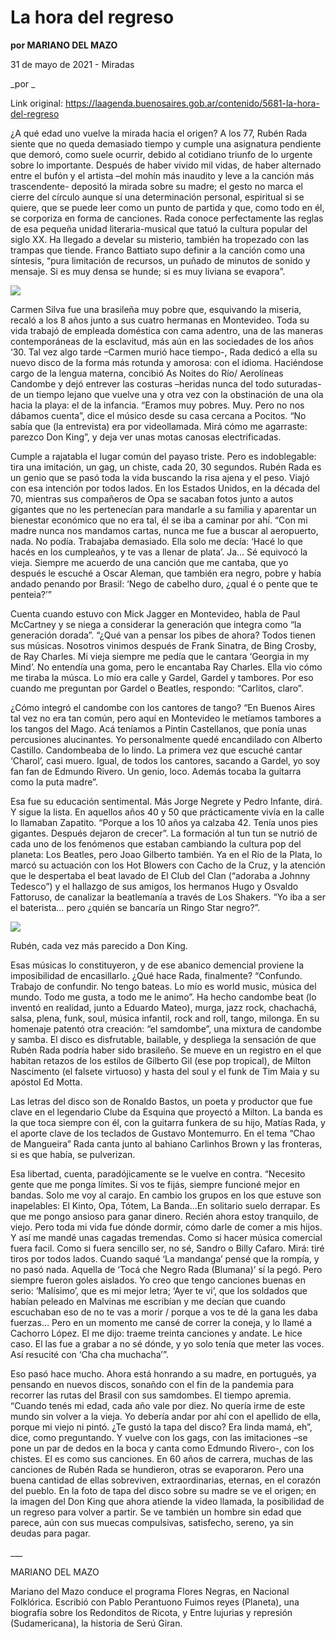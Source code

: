 # La hora del regreso

**por MARIANO DEL MAZO**

31 de mayo de 2021 - Miradas

_por _

Link original: https://laagenda.buenosaires.gob.ar/contenido/5681-la-hora-del-regreso



¿A qué edad uno vuelve la mirada hacia el origen? A los 77, Rubén Rada siente que no queda demasiado tiempo y cumple una asignatura pendiente que demoró, como suele ocurrir, debido al cotidiano triunfo de lo urgente sobre lo importante. Después de haber vivido mil vidas, de haber alternado entre el bufón y el artista –del mohín más inaudito y leve a la canción más trascendente- depositó la mirada sobre su madre; el gesto no marca el cierre del círculo aunque sí una determinación personal, espiritual si se quiere, que se puede leer como un punto de partida y que, como todo en él, se corporiza en forma de canciones. Rada conoce perfectamente las reglas de esa pequeña unidad literaria-musical que tatuó la cultura popular del siglo XX. Ha llegado a develar su misterio, también ha tropezado con las trampas que tiende. Franco Battiato supo definir a la canción como una síntesis, “pura limitación de recursos, un puñado de minutos de sonido y mensaje. Si es muy densa se hunde; si es muy liviana se evapora”.




![](https://cdn.flowlikemusic.com/files/images/51477/8ed416aa-e580-4f3c-a2f5-0b805727ca6d.jpg)




Carmen Silva fue una brasileña muy pobre que, esquivando la miseria, recaló a los 8 años junto a sus cuatro hermanas en Montevideo. Toda su vida trabajó de empleada doméstica con cama adentro, una de las maneras contemporáneas de la esclavitud, más aún en las sociedades de los años ‘30. Tal vez algo tarde –Carmen murió hace tiempo-, Rada dedicó a ella su nuevo disco de la forma más rotunda y amorosa: con el idioma. Haciéndose cargo de la lengua materna, concibió As Noites do Río/ Aerolíneas Candombe y dejó entrever las costuras –heridas nunca del todo suturadas- de un tiempo lejano que vuelve una y otra vez con la obstinación de una ola hacia la playa: el de la infancia. “Eramos muy pobres. Muy. Pero no nos dábamos cuenta”, dice el músico desde su casa cercana a Pocitos. “No sabía que (la entrevista) era por videollamada. Mirá cómo me agarraste: parezco Don King”, y deja ver unas motas canosas electrificadas.




Cumple a rajatabla el lugar común del payaso triste. Pero es indoblegable: tira una imitación, un gag, un chiste, cada 20, 30 segundos. Rubén Rada es un genio que se pasó toda la vida buscando la risa ajena y el peso. Viajó con esa intención por todos lados. En los Estados Unidos, en la década del 70, mientras sus compañeros de Opa se sacaban fotos junto a autos gigantes que no les pertenecían para mandarle a su familia y aparentar un bienestar económico que no era tal, él se iba a caminar por ahí. “Con mi madre nunca nos mandamos cartas, nunca me fue a buscar al aeropuerto, nada. No podía. Trabajaba demasiado. Ella solo me decía: ‘Hacé lo que hacés en los cumpleaños, y te vas a llenar de plata’. Ja… Sé equivocó la vieja. Siempre me acuerdo de una canción que me cantaba, que yo después le escuché a Oscar Aleman, que también era negro, pobre y había andado penando por Brasil: ‘Nego de cabelho duro, ¿qual é o pente que te penteia?’”




Cuenta cuando estuvo con Mick Jagger en Montevideo, habla de Paul McCartney y se niega a considerar la generación que integra como “la generación dorada”. “¿Qué van a pensar los pibes de ahora? Todos tienen sus músicas. Nosotros vinimos después de Frank Sinatra, de Bing Crosby, de Ray Charles. Mi vieja siempre me pedía que le cantara ‘Georgia in my Mind’. No entendía una goma, pero le encantaba Ray Charles. Ella vio cómo me tiraba la músca. Lo mío era calle y Gardel, Gardel y tambores. Por eso cuando me preguntan por Gardel o Beatles, respondo: “Carlitos, claro”.




¿Cómo integró el candombe con los cantores de tango? “En Buenos Aires tal vez no era tan común, pero aquí en Montevideo le metíamos tambores a los tangos del Mago. Acá teníamos a Pintin Castellanos, que ponía unas percusiones alucinantes. Yo personalmente quedé encandilado con Alberto Castillo. Candombeaba de lo lindo. La primera vez que escuché cantar ‘Charol’, casi muero. Igual, de todos los cantores, sacando a Gardel, yo soy fan fan de Edmundo Rivero. Un genio, loco. Además tocaba la guitarra como la puta madre”.




Esa fue su educación sentimental. Más Jorge Negrete y Pedro Infante, dirá. Y sigue la lista. En aquellos años 40 y 50 que prácticamente vivía en la calle lo llamaban Zapatito. “Porque a los 10 años ya calzaba 42. Tenía unos pies gigantes. Después dejaron de crecer”. La formación al tun tun se nutrió de cada uno de los fenómenos que estaban cambiando la cultura pop del planeta: Los Beatles, pero Joao Gilberto también. Ya en el Río de la Plata, lo marcó su actuación con los Hot Blowers con Cacho de la Cruz, y la atención que le despertaba el beat lavado de El Club del Clan (“adoraba a Johnny Tedesco”) y el hallazgo de sus amigos, los hermanos Hugo y Osvaldo Fattoruso, de canalizar la beatlemanía a través de Los Shakers. “Yo iba a ser el baterista… pero ¿quién se bancaría un Ringo Star negro?”.




![](https://cdn.flowlikemusic.com/files/images/51478/98908f7f-43be-486e-9ea4-56d2f7000659.jpg)




Rubén, cada vez más parecido a Don King.




Esas músicas lo constituyeron, y de ese abanico demencial proviene la imposibilidad de encasillarlo. ¿Qué hace Rada, finalmente? “Confundo. Trabajo de confundir. No tengo bateas. Lo mío es world music, música del mundo. Todo me gusta, a todo me le animo”. Ha hecho candombe beat (lo inventó en realidad, junto a Eduardo Mateo), murga, jazz rock, chachachá, salsa, plena, funk, soul, música infantil, rock and roll, tango, milonga. En su homenaje patentó otra creación: “el samdombe”, una mixtura de candombe y samba. El disco es disfrutable, bailable, y despliega la sensación de que Rubén Rada podría haber sido brasileño. Se mueve en un registro en el que habitan retazos de los estilos de Gilberto Gil (ese pop tropical), de Milton Nascimento (el falsete virtuoso) y hasta del soul y el funk de Tim Maia y su apóstol Ed Motta.




Las letras del disco son de Ronaldo Bastos, un poeta y productor que fue clave en el legendario Clube da Esquina que proyectó a Milton. La banda es la que toca siempre con él, con la guitarra funkera de su hijo, Matías Rada, y el aporte clave de los teclados de Gustavo Montemurro. En el tema “Chao de Mangueira” Rada canta junto al bahiano Carlinhos Brown y las fronteras, si es que había, se pulverizan.




Esa libertad, cuenta, paradójicamente se le vuelve en contra. “Necesito gente que me ponga límites. Si vos te fijás, siempre funcioné mejor en bandas. Solo me voy al carajo. En cambio los grupos en los que estuve son inapelables: El Kinto, Opa, Tótem, La Banda…En solitario suelo derrapar. Es que me pongo ansioso para ganar dinero. Recién ahora estoy tranquilo, de viejo. Pero toda mi vida fue dónde dormir, cómo darle de comer a mis hijos. Y así me mandé unas cagadas tremendas. Como si hacer música comercial fuera facil. Como si fuera sencillo ser, no sé, Sandro o Billy Cafaro. Mirá: tiré tiros por todos lados. Cuando saqué ‘La mandanga’ pensé que la rompía, y no pasó nada. Aquella de ‘Tocá che Negro Rada (Blumana)’ sí la pegó. Pero siempre fueron goles aislados. Yo creo que tengo canciones buenas en serio: ‘Malísimo’, que es mi mejor letra; ‘Ayer te vi’, que los soldados que habían peleado en Malvinas me escribían y me decían que cuando escuchaban eso de no te vas a morir / porque a vos te dé la gana les daba fuerzas… Pero en un momento me cansé de correr la coneja, y lo llamé a Cachorro López. El me dijo: traeme treinta canciones y andate. Le hice caso. El las fue a grabar a no sé dónde, y yo solo tenía que meter las voces. Así resucité con ‘Cha cha muchacha’”.




Eso pasó hace mucho. Ahora está honrando a su madre, en portugués, ya pensando en nuevos discos, sonañdo con el fin de la pandemia para recorrer las rutas del Brasil con sus samdombes. El tiempo apremia. “Cuando tenés mi edad, cada año vale por diez. No quería irme de este mundo sin volver a la vieja. Yo debería andar por ahí con el apellido de ella, porque mi viejo ni pintó. ¿Te gustó la tapa del disco? Era linda mamá, eh”, dice, como preguntando. Y vuelve con los gags, con las imitaciones –se pone un par de dedos en la boca y canta como Edmundo Rivero-, con los chistes. El es como sus canciones. En 60 años de carrera, muchas de las canciones de Rubén Rada se hundieron, otras se evaporaron. Pero una buena cantidad de ellas sobreviven, extraordinarias, eternas, en el corazón del pueblo. En la foto de tapa del disco sobre su madre se ve el origen; en la imagen del Don King que ahora atiende la video llamada, la posibilidad de un regreso para volver a partir. Se ve también un hombre sin edad que parece, aún con sus muecas compulsivas, satisfecho, sereno, ya sin deudas para pagar.




\_\_\_




MARIANO DEL MAZO




Mariano del Mazo conduce el programa Flores Negras, en Nacional Folklórica. Escribió con Pablo Perantuono Fuimos reyes (Planeta), una biografía sobre los Redonditos de Ricota, y Entre lujurias y represión (Sudamericana), la historia de Serú Giran.



